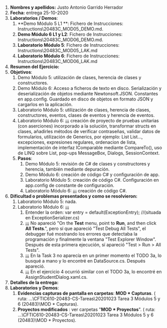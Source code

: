 1. **Nombres y apellidos:** Justo Antonio Garrido Herrador
2. **Fecha:** entrega 25-10-2020
3. **Laboratorios / Demos**: 
      1. **Demo Módulo 5 L1 **: Fichero de Instrucciones: Instructions\20483C_MOD05_DEMO.md. 
      2. **Demo Módulo 6 L1 y L2**: Fichero de Instrucciones: Instructions\20483C_MOD06_DEMO.md. 
      3. **Laboratorio Módulo 5**: Fichero de Instrucciones: Instructions\20483C_MOD05_LAK.md
      4. **Laboratorio Módulo 6**: Fichero de Instrucciones: Instructions\20483C_MOD06_LAK.md
4. **Resumen del Ejercicio:**
1. **Objetivos**: 
      1. Demo Módulo 5: utilización de clases, herencia de clases y constructores.
      2. Demo Módulo 6: Acceso a ficheros de texto en disco. Serialización y deserialización de objetos mediante Newtonsoft.JSON. Constantes en app.config. Guardado en disco de objetos en formato JSON y cargarlos en la aplicación.
      3. Laboratorio Módulo 5: utilización de clases, herencia de clases, constructores, eventos, clases de eventos y herencia de eventos.
   4. Laboratorio Módulo 6: ¡¡¡ creación de proyecto de pruebas unitarias (con aserciones) incorporado a la solución, transformar structs en clases, añadirles métodos de verificar contraseñas, validar datos de formularios, utilización de Generics, por ejemplo: List<string> List<Student>..., excepciones, expresiones regulares, ordenacion de lista, implementación de interfaz IComparable mediante CompareTo(), uso de LINQ sobre List, pop-ups MessageBox, Dialogs, SessionContext.
   5. **Pasos**: 
      1. Demo Módulo 5: revisión de C# de clases y constructores y herencia, también mediante depuración.
      2. Demo Módulo 6: creación de código C# y configuración de app.
      3. Laboratorio Módulo 5: creación de código C#. Configuración en app.config de constante de configuración.
      4. Laboratorio Módulo 6: ¡¡¡ creación de código C#. 
6. **Dificultad o problemas presentados y como se resolvieron:**  
      1. Laboratorio Módulo 5: nada.
      2. Laboratorio Módulo 6: ¡¡¡ 
            1. Entender la orden:  var entry = default(ExceptionEntry); //(situada en ExceptionSerializer.cs)
            2. ¡¡¡ No apareció "On the **Test** menu, point to **Run**, and then click **All Tests**.", pero sí que apareció "Test Debug All Tests", el debugger fué mostrando los errores que detectaba la programación y finalmente la ventana "Test Explorer Window". Después de esta primera ejecución, sí apareció "Test > Run > All Tests".
            3. ¡¡¡ En la Task 3 no aparecía en un primer momento el TODO 3a, lo busqué a mano y lo encontré en DataSource.cs. Después apareció. 
            4. ¡¡¡ En el ejercicio 4 ocurrió similar con el TODO 3a, lo encontré en AssignStudentDialog.xaml.cs.
7. **Detalles de la entrega:**
8. **Laboratorios y Demos**:
      1. **Evidencias capturas de pantalla en carpetas**: **MOD * Capturas**. ( ruta: ...\\CFTIC610-20483-CS-Tareas\20201023 Tarea 3 Módulos 5 y 6 (20483)\MOD * Capturas).
      2. **Proyectos modificados** : ver carpetas "**MOD * Proyectos**". ( ruta: ...\CFTIC610-20483-CS-Tareas\20201023 Tarea 3 Módulos 5 y 6 (20483)\MOD * Proyectos).
